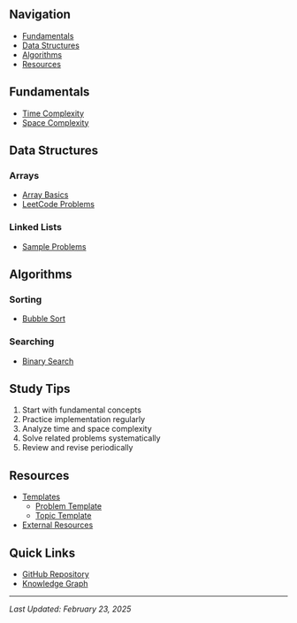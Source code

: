 
## Navigation
- [Fundamentals](#fundamentals)
- [Data Structures](#data-structures)
- [Algorithms](#algorithms)
- [Resources](#resources)

## Fundamentals
- [Time Complexity](../01-Fundamentals/time-complexity.md)
- [Space Complexity](../01-Fundamentals/space-complexity.md)

## Data Structures
### Arrays
- [Array Basics](../02-DataStructures/Arrays/Arrays.md)
- [LeetCode Problems](../02-DataStructures/Arrays/LC-XX.md)

### Linked Lists
- [Sample Problems](../02-DataStructures/Linked-Lists/Sample.md)

## Algorithms
### Sorting
- [Bubble Sort](../03-Algorithms/Sorting/Bubble-Sort.md)

### Searching
- [Binary Search](../03-Algorithms/Searching/Binary-Search.md)

## Study Tips
1. Start with fundamental concepts
2. Practice implementation regularly
3. Analyze time and space complexity
4. Solve related problems systematically
5. Review and revise periodically

## Resources
- [Templates](../_templates/)
  - [Problem Template](../00-MetaInfo/_templates/problem-template.md)
  - [Topic Template](../00-MetaInfo/_templates/topic-template.md)
- [External Resources](../05-Resources/)

## Quick Links
- [GitHub Repository](README.md)
- [Knowledge Graph](../04-Misc/zassets/a.png)

---
*Last Updated: February 23, 2025*